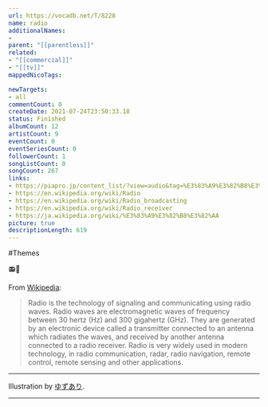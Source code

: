```yaml
---
url: https://vocadb.net/T/8228
name: radio
additionalNames: 
- 
parent: "[[parentless]]"
related:
- "[[commercial]]"
- "[[tv]]"
mappedNicoTags:

newTargets:
- all
commentCount: 0
createDate: 2021-07-24T23:50:33.18
status: Finished
albumCount: 12
artistCount: 9
eventCount: 0
eventSeriesCount: 0
followerCount: 1
songListCount: 0
songCount: 267
links: 
- https://piapro.jp/content_list/?view=audio&tag=%E3%83%A9%E3%82%B8%E3%82%AA
- https://en.wikipedia.org/wiki/Radio
- https://en.wikipedia.org/wiki/Radio_broadcasting
- https://en.wikipedia.org/wiki/Radio_receiver
- https://ja.wikipedia.org/wiki/%E3%83%A9%E3%82%B8%E3%82%AA
picture: true
descriptionLength: 619
---
```


#Themes

📻🎵

From [Wikipedia](https://en.wikipedia.org/wiki/Radio):
>Radio is the technology of signaling and communicating using radio waves. Radio waves are electromagnetic waves of frequency between 30 hertz (Hz) and 300 gigahertz (GHz). They are generated by an electronic device called a transmitter connected to an antenna which radiates the waves, and received by another antenna connected to a radio receiver. Radio is very widely used in modern technology, in radio communication, radar, radio navigation, remote control, remote sensing and other applications.

---
Illustration by [ゆずあり](https://piapro.jp/yuzuha4649).

---

